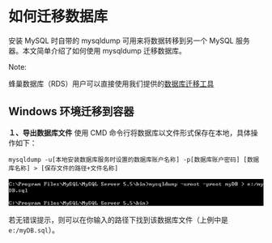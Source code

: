 # 如何迁移数据库

安装 MySQL 时自带的 mysqldump 可用来将数据转移到另一个 MySQL 服务器。本文简单介绍了如何使用 mysqldump 迁移数据库。

<span>Note:</span><div class="alertContent">蜂巢数据库（RDS）用户可以直接使用我们提供的[数据库迁移工具](http://support.c.163.com/md.html#!平台服务/数据库/使用指南/迁移外部数据库.md)</div>

## Windows 环境迁移到容器

**１、导出数据库文件**
使用 CMD 命令行将数据库以文件形式保存在本地，具体操作如下：

	mysqldump -u[本地安装数据库服务时设置的数据库账户名称] -p[数据库账户密码] [数据库名称] > [保存文件的路径+文件名称]

![](../image/如何迁移数据库-导出数据库文件W.png)

若无错误提示，则可以在你输入的路径下找到该数据库文件（上例中是 `e:/myDB.sql`）。